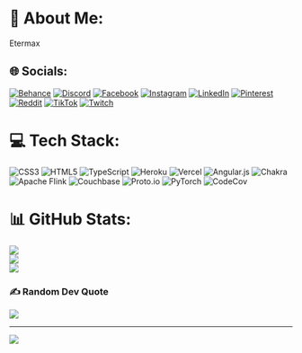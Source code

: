 # 💫 About Me:
Etermax


## 🌐 Socials:
[![Behance](https://img.shields.io/badge/Behance-1769ff?logo=behance&logoColor=white)](https://behance.net/gonzalocg) [![Discord](https://img.shields.io/badge/Discord-%237289DA.svg?logo=discord&logoColor=white)](htttps://discord.gg/gonzalocg) [![Facebook](https://img.shields.io/badge/Facebook-%231877F2.svg?logo=Facebook&logoColor=white)](https://facebook.com/gonzalocg) [![Instagram](https://img.shields.io/badge/Instagram-%23E4405F.svg?logo=Instagram&logoColor=white)](https://instagram.com/gonzalocg) [![LinkedIn](https://img.shields.io/badge/LinkedIn-%230077B5.svg?logo=linkedin&logoColor=white)](https://linkedin.com/in/gonzalocg) [![Pinterest](https://img.shields.io/badge/Pinterest-%23E60023.svg?logo=Pinterest&logoColor=white)](https://pinterest.com/gonzalocg) [![Reddit](https://img.shields.io/badge/Reddit-%23FF4500.svg?logo=Reddit&logoColor=white)](https://reddit.com/user/gonzalocg) [![TikTok](https://img.shields.io/badge/TikTok-%23000000.svg?logo=TikTok&logoColor=white)](https://tiktok.com/@gonzalocg) [![Twitch](https://img.shields.io/badge/Twitch-%239146FF.svg?logo=Twitch&logoColor=white)](https://twitch.tv/gonzalocg) 

# 💻 Tech Stack:
![CSS3](https://img.shields.io/badge/css3-%231572B6.svg?style=for-the-badge&logo=css3&logoColor=white) ![HTML5](https://img.shields.io/badge/html5-%23E34F26.svg?style=for-the-badge&logo=html5&logoColor=white) ![TypeScript](https://img.shields.io/badge/typescript-%23007ACC.svg?style=for-the-badge&logo=typescript&logoColor=white) ![Heroku](https://img.shields.io/badge/heroku-%23430098.svg?style=for-the-badge&logo=heroku&logoColor=white) ![Vercel](https://img.shields.io/badge/vercel-%23000000.svg?style=for-the-badge&logo=vercel&logoColor=white) ![Angular.js](https://img.shields.io/badge/angular.js-%23E23237.svg?style=for-the-badge&logo=angularjs&logoColor=white) ![Chakra](https://img.shields.io/badge/chakra-%234ED1C5.svg?style=for-the-badge&logo=chakraui&logoColor=white) ![Apache Flink](https://img.shields.io/badge/Apache%20Flink-E6526F?style=for-the-badge&logo=Apache%20Flink&logoColor=white) ![Couchbase](https://img.shields.io/badge/Couchbase-EA2328?style=for-the-badge&logo=couchbase&logoColor=white) ![Proto.io](https://img.shields.io/badge/Proto.io-161637?style=for-the-badge&logo=proto.io&logoColor=00e5ff) ![PyTorch](https://img.shields.io/badge/PyTorch-%23EE4C2C.svg?style=for-the-badge&logo=PyTorch&logoColor=white) ![CodeCov](https://img.shields.io/badge/codecov-%23ff0077.svg?style=for-the-badge&logo=codecov&logoColor=white)
# 📊 GitHub Stats:
![](https://github-readme-stats.vercel.app/api?username=gonzaloconto&theme=dark&hide_border=false&include_all_commits=true&count_private=true)<br/>
![](https://github-readme-streak-stats.herokuapp.com/?user=gonzaloconto&theme=dark&hide_border=false)<br/>
![](https://github-readme-stats.vercel.app/api/top-langs/?username=gonzaloconto&theme=dark&hide_border=false&include_all_commits=true&count_private=true&layout=compact)

### ✍️ Random Dev Quote
![](https://quotes-github-readme.vercel.app/api?type=horizontal&theme=radical)

---
[![](https://visitcount.itsvg.in/api?id=gonzaloconto&icon=0&color=0)](https://visitcount.itsvg.in)

<!-- Proudly created with GPRM ( https://gprm.itsvg.in ) -->
